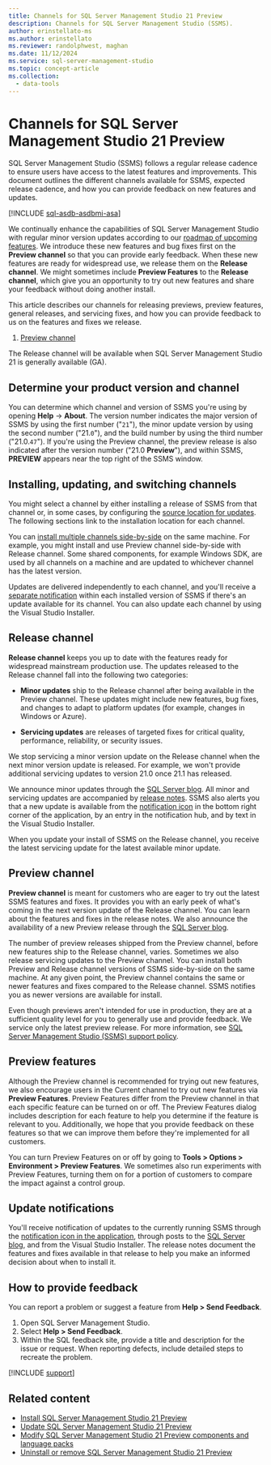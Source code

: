 ```yaml
---
title: Channels for SQL Server Management Studio 21 Preview
description: Channels for SQL Server Management Studio (SSMS).
author: erinstellato-ms
ms.author: erinstellato
ms.reviewer: randolphwest, maghan
ms.date: 11/12/2024
ms.service: sql-server-management-studio
ms.topic: concept-article
ms.collection:
  - data-tools
---
```

# Channels for SQL Server Management Studio 21 Preview

SQL Server Management Studio (SSMS) follows a regular release cadence to ensure users have access to the latest features and improvements. This document outlines the different channels available for SSMS, expected release cadence, and how you can provide feedback on new features and updates.

[!INCLUDE [sql-asdb-asdbmi-asa](../includes/applies-to-version/sql-asdb-asdbmi-asa.md)]

We continually enhance the capabilities of SQL Server Management Studio with regular minor version updates according to our [roadmap of upcoming features](../ssms-21/roadmap.md). We introduce these new features and bug fixes first on the **Preview channel** so that you can provide early feedback. When these new features are ready for widespread use, we release them on the **Release channel**. We might sometimes include **Preview Features** to the **Release channel**, which give you an opportunity to try out new features and share your feedback without doing another install.

This article describes our channels for releasing previews, preview features, general releases, and servicing fixes, and how you can provide feedback to us on the features and fixes we release.

1. [Preview channel](https://aka.ms/ssms/21/preview/vs_SSMS.exe)

The Release channel will be available when SQL Server Management Studio 21 is generally available (GA).

## Determine your product version and channel

You can determine which channel and version of SSMS you're using by opening **Help** -> **About**. The version number indicates the major version of SSMS by using the first number ("`21`"), the minor update version by using the second number ("21.`0`"), and the build number by using the third number ("21.0.`47`"). If you're using the Preview channel, the preview release is also indicated after the version number ("21.0 **Preview**"), and within SSMS, **PREVIEW** appears near the top right of the SSMS window.

## Installing, updating, and switching channels

You might select a channel by either installing a release of SSMS from that channel or, in some cases, by configuring the [source location for updates](update.md#configure-source-location-of-updates). The following sections link to the installation location for each channel.

You can [install multiple channels side-by-side](side-by-side.md) on the same machine. For example, you might install and use Preview channel side-by-side with Release channel. Some shared components, for example Windows SDK, are used by all channels on a machine and are updated to whichever channel has the latest version.

Updates are delivered independently to each channel, and you'll receive a [separate notification](update.md) within each installed version of SSMS if there's an update available for its channel. You can also update each channel by using the Visual Studio Installer.

## Release channel

**Release channel** keeps you up to date with the features ready for widespread mainstream production use. The updates released to the Release channel fall into the following two categories:

- **Minor updates** ship to the Release channel after being available in the Preview channel. These updates might include new features, bug fixes, and changes to adapt to platform updates (for example, changes in Windows or Azure).

- **Servicing updates** are releases of targeted fixes for critical quality, performance, reliability, or security issues.

We stop servicing a minor version update on the Release channel when the next minor version update is released. For example, we won't provide additional servicing updates to version 21.0 once 21.1 has released.

We announce minor updates through the [SQL Server blog](https://techcommunity.microsoft.com/category/sql-server/blog/sqlserver). All minor and servicing updates are accompanied by [release notes](../ssms-21/release-notes-21.md). SSMS also alerts you that a new update is available from the [notification icon](/visualstudio/ide/visual-studio-notifications) in the bottom right corner of the application, by an entry in the notification hub, and by text in the Visual Studio Installer.

When you update your install of SSMS on the Release channel, you receive the latest servicing update for the latest available minor update.

## Preview channel

**Preview channel** is meant for customers who are eager to try out the latest SSMS features and fixes. It provides you with an early peek of what's coming in the next version update of the Release channel. You can learn about the features and fixes in the release notes. We also announce the availability of a new Preview release through the [SQL Server blog](https://techcommunity.microsoft.com/category/sql-server/blog/sqlserver).

The number of preview releases shipped from the Preview channel, before new features ship to the Release channel, varies. Sometimes we also release servicing updates to the Preview channel. You can install both Preview and Release channel versions of SSMS side-by-side on the same machine. At any given point, the Preview channel contains the same or newer features and fixes compared to the Release channel. SSMS notifies you as newer versions are available for install.

Even though previews aren't intended for use in production, they are at a sufficient quality level for you to generally use and provide feedback. We service only the latest preview release. For more information, see [SQL Server Management Studio (SSMS) support policy](../support-policy.md).

## Preview features

Although the Preview channel is recommended for trying out new features, we also encourage users in the Current channel to try out new features via **Preview Features**. Preview Features differ from the Preview channel in that each specific feature can be turned on or off. The Preview Features dialog includes description for each feature to help you determine if the feature is relevant to you. Additionally, we hope that you provide feedback on these features so that we can improve them before they're implemented for all customers.

You can turn Preview Features on or off by going to **Tools > Options > Environment > Preview Features**. We sometimes also run experiments with Preview Features, turning them on for a portion of customers to compare the impact against a control group.

## Update notifications

You'll receive notification of updates to the currently running SSMS through the [notification icon in the application](update.md#use-the-notifications-hub-in-the-application), through posts to the [SQL Server blog](https://techcommunity.microsoft.com/category/sql-server/blog/sqlserver), and from the Visual Studio Installer. The release notes document the features and fixes available in that release to help you make an informed decision about when to install it.

## How to provide feedback

You can report a problem or suggest a feature from **Help > Send Feedback**.

1. Open SQL Server Management Studio.
1. Select **Help > Send Feedback**.
1. Within the SQL feedback site, provide a title and description for the issue or request. When reporting defects, include detailed steps to recreate the problem.

[!INCLUDE [support](../includes/support.md)]

## Related content

- [Install SQL Server Management Studio 21 Preview](install.md)
- [Update SQL Server Management Studio 21 Preview](update.md)
- [Modify SQL Server Management Studio 21 Preview components and language packs](modify.md)
- [Uninstall or remove SQL Server Management Studio 21 Preview](uninstall.md)
